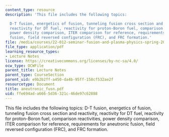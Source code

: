 ```yaml
---
content_type: resource
description: 'This file includes the following topics:

  D-T fusion, energetics of fusion, tunneling fusion cross section and reactivity,
  reactivity for DT fuel, reactivity for proton-Boron fuel, comparison reactivities,
  power density comparison, ITER comparison for reference, requirements for aneutronic
  fusion, field reversed configuration (FRC), and FRC formation.'
file: /media/courses/22-012-seminar-fusion-and-plasma-physics-spring-2006/ffe694ada6665d36321c46de97c62888_aneutronic_fusn.pdf
file_type: application/pdf
learning_resource_types:
- Lecture Notes
license: https://creativecommons.org/licenses/by-nc-sa/4.0/
ocw_type: OCWFile
parent_title: Lecture Notes
parent_type: CourseSection
parent_uid: e9b2b2ff-a450-da4b-95ff-158cf532ae2f
resourcetype: Document
title: aneutronic_fusn.pdf
uid: ffe694ad-a666-5d36-321c-46de97c62888
---
```

This file includes the following topics:
D-T fusion, energetics of fusion, tunneling fusion cross section and reactivity, reactivity for DT fuel, reactivity for proton-Boron fuel, comparison reactivities, power density comparison, ITER comparison for reference, requirements for aneutronic fusion, field reversed configuration (FRC), and FRC formation.